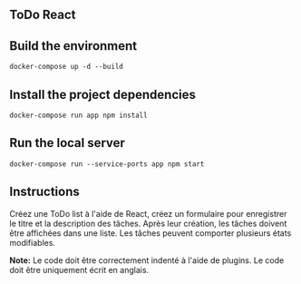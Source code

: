 ## ToDo React

## Build the environment
```
docker-compose up -d --build
```

## Install the project dependencies
```
docker-compose run app npm install
```

## Run the local server
```
docker-compose run --service-ports app npm start
```

## Instructions
Créez une ToDo list à l'aide de React, créez un formulaire pour enregistrer le titre et la description des tâches. Après leur création, les tâches doivent être affichées dans une liste. Les tâches peuvent comporter plusieurs états modifiables.

**Note:** Le code doit être correctement indenté à l'aide de plugins. Le code doit être uniquement écrit en anglais.
